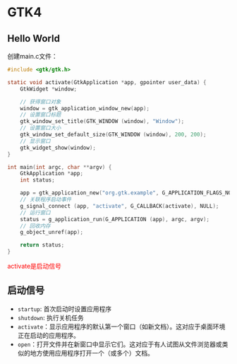 # GTK4

## Hello World

创建main.c文件：

```c
#include <gtk/gtk.h>

static void activate(GtkApplication *app, gpointer user_data) {
    GtkWidget *window;

    // 获得窗口对象
    window = gtk_application_window_new(app);
    // 设置窗口标题
    gtk_window_set_title(GTK_WINDOW (window), "Window");
    // 设置窗口大小
    gtk_window_set_default_size(GTK_WINDOW (window), 200, 200);
    // 显示窗口
    gtk_widget_show(window);
}

int main(int argc, char **argv) {
    GtkApplication *app;
    int status;

    app = gtk_application_new("org.gtk.example", G_APPLICATION_FLAGS_NONE);
    // 关联程序启动事件
    g_signal_connect (app, "activate", G_CALLBACK(activate), NULL);
    // 运行窗口
    status = g_application_run(G_APPLICATION (app), argc, argv);
    // 回收内存
    g_object_unref(app);

    return status;
}
```

<font color="red">activate是启动信号</font>

## 启动信号

-   `startup`: 首次启动时设置应用程序
-   `shutdown`: 执行关机任务
-   `activate`：显示应用程序的默认第一个窗口（如新文档）。这对应于桌面环境正在启动的应用程序。
-   `open`：打开文件并在新窗口中显示它们。这对应于有人试图从文件浏览器或类似的地方使用应用程序打开一个（或多个）文档。